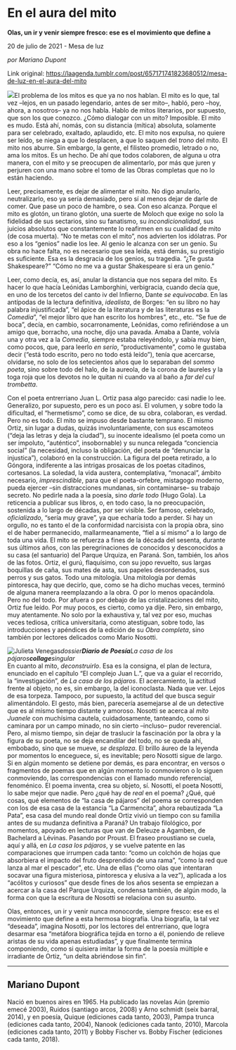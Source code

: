 # En el aura del mito

**Olas, un ir y venir siempre fresco: ese es el movimiento que define a**

20 de julio de 2021 - Mesa de luz

_por Mariano Dupont_

Link original: https://laagenda.tumblr.com/post/657171741823680512/mesa-de-luz-en-el-aura-del-mito

![](https://64.media.tumblr.com/7dc72cd3caa97796edb5b1f165038dbc/ca2fced529df255c-63/s500x750/c896df9fde8f529ec473ad5e22ced64dbe66ea94.jpg)El problema de los mitos es que ya no nos hablan. El mito es lo
que, tal vez –lejos, en un pasado legendario, antes de ser mito–, habló, pero –hoy,
ahora, a nosotros– ya no nos habla. Hablo de mitos literarios, por supuesto,
que son los que conozco. ¿Cómo dialogar con un mito? Imposible. El mito es
mudo. Está ahí, nomás, con su distancia (mítica) absoluta, solamente para ser
celebrado, exaltado, aplaudido, etc. El mito nos expulsa, no quiere ser leído,
se niega a que lo desplacen, a que lo saquen del *trono* del mito. El mito
nos aburre. Sin embargo, la gente, el filisteo promedio, letrado o no, ama los
mitos. Es un hecho. De ahí que todos colaboren, de alguna u otra manera, con el
mito y se preocupen de alimentarlo, por más que juren y perjuren con una mano
sobre el tomo de las Obras completas que no lo están haciendo.

Leer, precisamente, es dejar de alimentar el mito. No digo anularlo,
neutralizarlo, eso ya sería demasiado, pero sí al menos dejar de darle de comer.
Que pase un poco de hambre, o sea. Con eso alcanza. Porque el mito es glotón,
un tirano glotón, una suerte de Moloch que exige no solo la fidelidad de sus sectarios,
sino su fanatismo, su *incondicionalidad*, sus juicios absolutos que
constantemente lo reafirmen en su cualidad de mito (de cosa muerta). “No te
metas con el mito”, nos advierten los idólatras. Por eso a los “genios” nadie
los lee. Al genio le alcanza con ser un genio. Su obra no hace falta, no es
necesario que sea leída, está demás, su prestigio es suficiente. Esa es la desgracia
de los genios, su tragedia. “¿Te gusta Shakespeare?” “Cómo no me va a gustar Shakespeare
si era un genio.”

Leer, como decía, es, así, anular la distancia que nos separa del
mito. Es hacer lo que hacía Leónidas Lamborghini, verbigracia, cuando decía que,
en uno de los tercetos del canto iv
del Infierno, Dante *se equivocaba*. En las antípodas de la lectura definitiva,
*idealista*, de Borges: “en su libro no hay palabra injustificada”, “el
ápice de la literatura y de las literaturas es la *Comedia*”, “el mejor
libro que han escrito los hombres”, etc., etc. “Se fue de boca”, decía, en
cambio, socarronamente, Leónidas, como refiriéndose a un amigo que, borracho,
una noche, dijo una pavada. Amaba a Dante, volvía una y otra vez a la *Comedia*,
siempre estaba releyéndolo, y sabía muy bien, como pocos, que, para leerlo *en
serio*, “productivamente”, como le gustaba decir (“está todo escrito, pero
no todo está leído”), tenía que acercarse, olvidarse, no solo de los setecientos
años que lo separaban del *sommo poeta*, sino sobre todo del halo, de la
aureola, de la corona de laureles y la toga roja que los devotos no le quitan
ni cuando va al baño a *far del cul trombetta*.

Con el poeta entrerriano Juan L. Ortiz pasa algo parecido: casi
nadie lo lee. Generalizo, por supuesto, pero es un poco así. El volumen, y sobre
todo la dificultad, el “hermetismo”, como se dice, de su obra, colaboran, es
verdad. Pero no es todo. El mito se impuso desde bastante temprano. El mismo
Ortiz, sin lugar a dudas, quizás involuntariamente, con sus escamoteos (“deja
las letras y deja la ciudad”), su inocente idealismo (el poeta como un ser impoluto,
“auténtico”, insobornable) y su nunca relegada “conciencia social” (la
necesidad, incluso la obligación, del poeta de “denunciar la injustica”), colaboró
en la construcción. La figura del poeta retirado, a lo Góngora, indiferente a
las intrigas prosaicas de los poetas citadinos, cortesanos. La soledad, la vida
austera, contemplativa, “monacal”, ámbito necesario, *imprescindible*,
para que el poeta-orfebre, mistagogo moderno, pueda ejercer –sin distracciones
mundanas, sin contaminarse– su trabajo secreto. No pedirle nada a la poesía,
sino *darle todo* (Hugo Gola). La reticencia a publicar sus libros, o, en
todo caso, la no preocupación, sostenida a lo largo de décadas, por ser
visible. Ser famoso, celebrado, *oficializado*, “sería muy grave”, ya que
echaría todo a perder. Si hay un orgullo, no es tanto el de la conformidad narcisista
con la propia obra, sino el de haber permanecido, mallarmeanamente, “fiel a sí
mismo” a lo largo de toda una vida. El mito se refuerza a fines de la década
del sesenta, durante sus últimos años, con las peregrinaciones de conocidos y
desconocidos a su casa (el santuario) del Parque Urquiza, en Paraná. Son,
también, los años de las fotos. Ortiz, el gurú, flaquísimo, con su jopo
revuelto, sus largas boquillas de caña, sus mates de asta, sus papeles
desordenados, sus perros y sus gatos. Todo una mitología. Una mitología por
demás pintoresca, hay que decirlo, que, como se ha dicho muchas veces, terminó de
alguna manera reemplazando a la obra. O por lo menos opacándola. Pero no del
todo. Por afuera o por debajo de las cristalizaciones del mito, Ortiz fue
leído. Por muy pocos, es cierto, como ya dije. Pero, sin embargo, muy
atentamente. No solo por la exhaustiva y, tal vez por eso, muchas veces tediosa,
crítica universitaria, como atestiguan, sobre todo, las introducciones y apéndices
de la edición de su *Obra completa*, sino también por lectores delicados como
Mario Nosotti.

![Julieta Venegas](https://64.media.tumblr.com/6695bba82e6979f7f7610d6b6d0af1c1/ca2fced529df255c-53/s250x400/bf3476a01b2b943deb9012e38894f0ea1d123314.jpg)*dossier**Diario de Poesía**La casa de los pájaros**collage**singular*  
En cuanto al mito, *deconstruirlo*. Esa es la consigna, el
plan de lectura, enunciado en el capítulo “El complejo Juan L.”, que va a guiar
el recorrido, la “investigación”, de *La casa de los pájaros*. El
acercamiento, la actitud frente al objeto, no es, sin embargo, la del
iconoclasta. Nada que ver. Lejos de esa torpeza. Tampoco, por supuesto, la
actitud del que busca seguir alimentándolo. El gesto, más bien, parecería
asemejarse al de un detective que es al mismo tiempo distante y amoroso. Nosotti
se acerca al *mito Juanele* con muchísima cautela, cuidadosamente, tanteando,
como si caminara por un campo minado, no sin cierto –incluso– pudor reverencial.
Pero, al mismo tiempo, sin dejar de traslucir la fascinación por la obra y la
figura de su poeta, no se deja encandilar del todo, no se queda ahí, embobado,
sino que se mueve, *se desplaza*. El brillo áureo de la leyenda por
momentos lo enceguece, sí, es inevitable; pero Nosotti sigue de largo. Si en
algún momento se detiene por demás, es para encontrar, en versos o fragmentos
de poemas que en algún momento lo conmovieron o lo siguen conmoviendo, las
correspondencias con el llamado mundo referencial, fenoménico. El poema
inventa, crea su objeto, sí. Nosotti, el poeta Nosotti, lo sabe mejor que
nadie. Pero ¿qué hay de *real* en el poema? ¿Qué, qué cosas, qué elementos
de “la casa de pájaros” del poema se corresponden con los de esa casa de la
estancia “La Carmencita”, ahora rebautizada “La Pata”, esa casa del mundo real
donde Ortiz vivió un tiempo con su familia antes de su mudanza definitiva a
Paraná? Un trabajo filológico, por momentos, apoyado en lecturas que van de Deleuze
a Agamben, de Bachelard a Lévinas. Pasando por Proust. El fraseo proustiano se
cuela, aquí y allá, en *La casa los pájaros*, y se vuelve patente en las
comparaciones que irrumpen cada tanto: “como un colchón de hojas que absorbiera
el impacto del fruto desprendido de una rama”, “como la red que lanza al mar el
pescador”, etc. Una de ellas (“como olas que intentaran socavar una figura
misteriosa, pintoresca y elusiva a la vez”), aplicada a los “acólitos y
curiosos” que desde fines de los años sesenta se empiezan a acercar a la casa
del Parque Urquiza, condensa también, de algún modo, la forma con que la
escritura de Nosotti se relaciona con su asunto. 

Olas, entonces, un ir y venir nunca monocorde, siempre fresco: ese
es el movimiento que define a esta hermosa biografía. Una biografía, la tal vez
“deseada”, imagina Nosotti, por los lectores del entrerriano, que logra
desarmar esa “metáfora biográfica tejida en torno a él, poniendo de relieve
aristas de su vida apenas estudiadas”, y que finalmente termina componiendo, como
si quisiera imitar la forma de la poesía múltiple e irradiante de Ortiz, “un
delta abriéndose sin fin”.



---

 Mariano Dupont
---------------

 Nació en buenos aires en 1965. Ha publicado las novelas Aún (premio emecé 2003), Ruidos (santiago arcos, 2008) y Arno schmidt (seix barral, 2014), y en poesía, Quique (ediciones cada tanto, 2003), Pampa trunca (ediciones cada tanto, 2004), Nanook (ediciones cada tanto, 2010), Marcola (ediciones cada tanto, 2011) y Bobby Fischer vs. Bobby Fischer (ediciones cada tanto, 2018).

